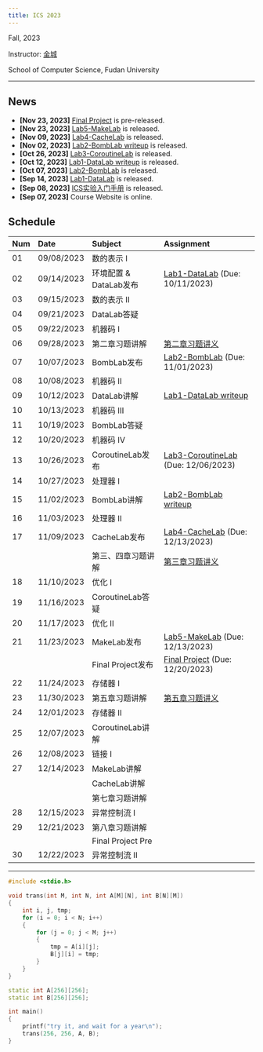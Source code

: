 ```yaml
---
title: ICS 2023
---
```


Fall, 2023

Instructor: [金城](https://cjinfdu.github.io/)

School of Computer Science, Fudan University

---


## News

- **[Nov 23, 2023]** [Final Project](PJ) is pre-released.
- **[Nov 23, 2023]** [Lab5-MakeLab](MakeLab) is released. 
- **[Nov 09, 2023]** [Lab4-CacheLab](CacheLab) is released. 
- **[Nov 02, 2023]** [Lab2-BombLab writeup](BombLab-Comment) is released.
- **[Oct 26, 2023]** [Lab3-CoroutineLab](CoroutineLab) is released. 
- **[Oct 12, 2023]** [Lab1-DataLab writeup](datalab-comment) is released.
- **[Oct 07, 2023]** [Lab2-BombLab](BombLab) is released. 
- **[Sep 14, 2023]** [Lab1-DataLab](DataLab) is released. 
- **[Sep 08, 2023]** [ICS实验入门手册](ICS实验入门手册) is released.
- **[Sep 07, 2023]** Course Website is online.

## Schedule

| Num  | Date       | Subject                       | Assignment                                          |
| :--- | :--------- | :---------------------------- | :-------------------------------------------------- |
| 01   | 09/08/2023 | 数的表示 I                    |                                                     |
| 02   | 09/14/2023 | 环境配置 & DataLab发布        | [Lab1-DataLab](DataLab) (Due: 10/11/2023)           |
| 03   | 09/15/2023 | 数的表示 II                   |                                                     |
| 04   | 09/21/2023 | DataLab答疑                   |                                                     |
| 05   | 09/22/2023 | 机器码 I                      |                                                     |
| 06   | 09/28/2023 | 第二章习题讲解                | [第二章习题讲义](Assignment1)                       |
| 07   | 10/07/2023 | BombLab发布                   | [Lab2-BombLab](BombLab) (Due: 11/01/2023)           |
| 08   | 10/08/2023 | 机器码 II                     |                                                     |
| 09   | 10/12/2023 | DataLab讲解                   | [Lab1-DataLab writeup](datalab-comment)             |
| 10   | 10/13/2023 | 机器码 III                    |                                                     |
| 11   | 10/19/2023 | BombLab答疑                   |                                                     |
| 12   | 10/20/2023 | 机器码 IV                     |                                                     |
| 13   | 10/26/2023 | CoroutineLab发布              | [Lab3-CoroutineLab](CoroutineLab) (Due: 12/06/2023) |
| 14   | 10/27/2023 | 处理器 I                      |                                                     |
| 15   | 11/02/2023 | BombLab讲解                   | [Lab2-BombLab writeup](BombLab-Comment)             |
| 16   | 11/03/2023 | 处理器 II                     |                                                     |
| 17   | 11/09/2023 | CacheLab发布                  | [Lab4-CacheLab](CacheLab) (Due: 12/13/2023)         |
|      |            | 第三、四章习题讲解            | [第三章习题讲义](Assignment2)                       |
| 18   | 11/10/2023 | 优化 I                        |                                                     |
| 19   | 11/16/2023 | CoroutineLab答疑              |                                                     |
| 20   | 11/17/2023 | 优化 II                       |                                                     |
| 21   | 11/23/2023 | MakeLab发布                   | [Lab5-MakeLab](MakeLab) (Due: 12/13/2023)           |
|      |            | Final Project发布             | [Final Project](PJ) (Due: 12/20/2023)               |
| 22   | 11/24/2023 | 存储器 I                      |                                                     |
| 23   | 11/30/2023 | 第五章习题讲解                | [第五章习题讲义](Assignment5)                       |
| 24   | 12/01/2023 | 存储器 II                     |                                                     |
| 25   | 12/07/2023 | CoroutineLab讲解              |                                                     |
| 26   | 12/08/2023 | 链接 I                        |                                                     |
| 27   | 12/14/2023 | MakeLab讲解                   |                                                     |
|      |            | CacheLab讲解                  |                                                     |
|      |            | 第七章习题讲解                |                                                     |
| 28   | 12/15/2023 | 异常控制流 I                  |                                                     |
| 29   | 12/21/2023 | 第八章习题讲解                |                                                     |
|      |            | Final Project Pre             |                                                     |
| 30   | 12/22/2023 | 异常控制流 II                 |                                                     |

---

```cpp
#include <stdio.h>

void trans(int M, int N, int A[M][N], int B[N][M])
{
    int i, j, tmp;
    for (i = 0; i < N; i++)
    {
        for (j = 0; j < M; j++)
        {
            tmp = A[i][j];
            B[j][i] = tmp;
        }
    }
}

static int A[256][256];
static int B[256][256];

int main()
{
    printf("try it, and wait for a year\n");
    trans(256, 256, A, B);
}
```

<!--
```cpp
#include <stdio.h>

#include "generator.h"

int main() {
    auto coro = []() -> libco::generator<const char> {
        const char str[] = "Hello, ICS 2023!\n";
        for (const auto ch : str) {
            co_yield ch;
        }
    }();

    for (const auto ch : coro) {
        std::cout << ch;
    }
}
```
-->
